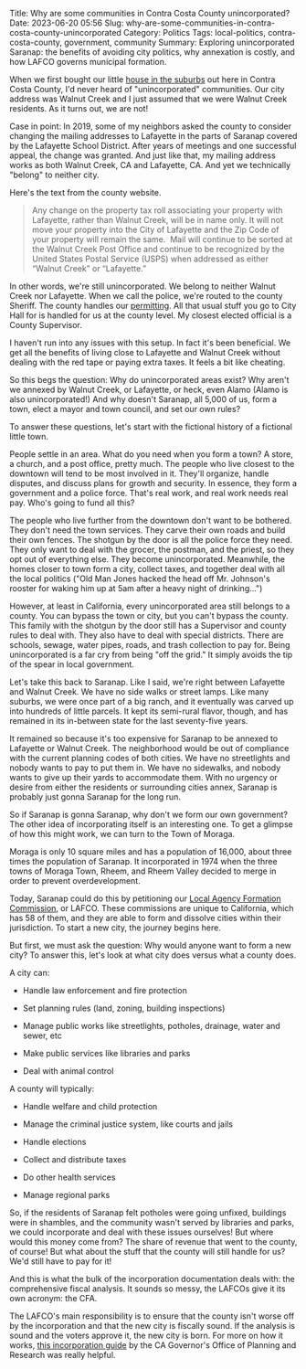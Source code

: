 Title: Why are some communities in Contra Costa County unincorporated?
Date: 2023-06-20 05:56
Slug: why-are-some-communities-in-contra-costa-county-unincorporated
Category: Politics
Tags: local-politics, contra-costa-county, government, community
Summary: Exploring unincorporated Saranap: the benefits of avoiding city politics, why annexation is costly, and how LAFCO governs municipal formation.

When we first bought our little [house in the suburbs]({filename}an-ode-to-the-suburbs.md) out here in Contra Costa County, I'd never heard of "unincorporated" communities. Our city address was Walnut Creek and I just assumed that we were Walnut Creek residents. As it turns out, we are not!

Case in point: In 2019, some of my neighbors asked the county to consider changing the mailing addresses to Lafayette in the parts of Saranap covered by the Lafayette School District. After years of meetings and one successful appeal, the change was granted. And just like that, my mailing address works as both Walnut Creek, CA and Lafayette, CA. And yet we technically "belong" to neither city.

Here's the text from the county website.

> Any change on the property tax roll associating your property with Lafayette, rather than Walnut Creek, will be in name only. It will not move your property into the City of Lafayette and the Zip Code of your property will remain the same.  Mail will continue to be sorted at the Walnut Creek Post Office and continue to be recognized by the United States Postal Service (USPS) when addressed as either “Walnut Creek” or “Lafayette.”

In other words, we're still unincorporated. We belong to neither Walnut Creek nor Lafayette. When we call the police, we're routed to the county Sheriff. The county handles our [permitting](https://www.shovels.ai). All that usual stuff you go to City Hall for is handled for us at the county level. My closest elected official is a County Supervisor.

I haven't run into any issues with this setup. In fact it's been beneficial. We get all the benefits of living close to Lafayette and Walnut Creek without dealing with the red tape or paying extra taxes. It feels a bit like cheating.

So this begs the question: Why do unincorporated areas exist? Why aren't we annexed by Walnut Creek, or Lafayette, or heck, even Alamo (Alamo is also unincorporated!) And why doesn't Saranap, all 5,000 of us, form a town, elect a mayor and town council, and set our own rules? 

To answer these questions, let's start with the fictional history of a fictional little town. 

People settle in an area. What do you need when you form a town? A store, a church, and a post office, pretty much. The people who live closest to the downtown will tend to be most involved in it. They'll organize, handle disputes, and discuss plans for growth and security. In essence, they form a government and a police force. That's real work, and real work needs real pay. Who's going to fund all this?

The people who live further from the downtown don't want to be bothered. They don't need the town services. They carve their own roads and build their own fences. The shotgun by the door is all the police force they need. They only want to deal with the grocer, the postman, and the priest, so they opt out of everything else. They become unincorporated. Meanwhile, the homes closer to town form a city, collect taxes, and together deal with all the local politics ("Old Man Jones hacked the head off Mr. Johnson's rooster for waking him up at 5am after a heavy night of drinking...")

However, at least in California, every unincorporated area still belongs to a county. You can bypass the town or city, but you can't bypass the county. This family with the shotgun by the door still has a Supervisor and county rules to deal with. They also have to deal with special districts. There are schools, sewage, water pipes, roads, and trash collection to pay for. Being unincorporated is a far cry from being "off the grid." It simply avoids the tip of the spear in local government. 

Let's take this back to Saranap. Like I said, we're right between Lafayette and Walnut Creek. We have no side walks or street lamps. Like many suburbs, we were once part of a big ranch, and it eventually was carved up into hundreds of little parcels. It kept its semi-rural flavor, though, and has remained in its in-between state for the last seventy-five years. 

It remained so because it's too expensive for Saranap to be annexed to Lafayette or Walnut Creek. The neighborhood would be out of compliance with the current planning codes of both cities. We have no streetlights and nobody wants to pay to put them in. We have no sidewalks, and nobody wants to give up their yards to accommodate them. With no urgency or desire from either the residents or surrounding cities annex, Saranap is probably just gonna Saranap for the long run. 

So if Saranap is gonna Saranap, why don't we form our own government? The other idea of incorporating itself is an interesting one. To get a glimpse of how this might work, we can turn to the Town of Moraga.

Moraga is only 10 square miles and has a population of 16,000, about three times the population of Saranap. It incorporated in 1974 when the three towns of Moraga Town, Rheem, and Rheem Valley decided to merge in order to prevent overdevelopment. 

Today, Saranap could do this by petitioning our [Local Agency Formation Commission](https://en.wikipedia.org/wiki/Local_Agency_Formation_Commission), or LAFCO. These commissions are unique to California, which has 58 of them, and they are able to form and dissolve cities within their jurisdiction. To start a new city, the journey begins here. 

But first, we must ask the question: Why would anyone want to form a new city? To answer this, let's look at what city does versus what a county does.

A city can:

- Handle law enforcement and fire protection

- Set planning rules (land, zoning, building inspections)

- Manage public works like streetlights, potholes, drainage, water and sewer, etc

- Make public services like libraries and parks

- Deal with animal control

A county will typically:

- Handle welfare and child protection

- Manage the criminal justice system, like courts and jails

- Handle elections

- Collect and distribute taxes 

- Do other health services

- Manage regional parks

So, if the residents of Saranap felt potholes were going unfixed, buildings were in shambles, and the community wasn't served by libraries and parks, we could incorporate and deal with these issues ourselves! But where would this money come from? The share of revenue that went to the county, of course! But what about the stuff that the county will still handle for us? We'd still have to pay for it! 

And this is what the bulk of the incorporation documentation deals with: the comprehensive fiscal analysis. It sounds so messy, the LAFCOs give it its own acronym: the CFA. 

The LAFCO's main responsibility is to ensure that the county isn't worse off by the incorporation and that the new city is fiscally sound. If the analysis is sound and the voters approve it, the new city is born. For more on how it works, [this incorporation guide](https://calafco.org/sites/default/files/resources/Incorp_appendices.pdf) by the CA Governor's Office of Planning and Research was really helpful.